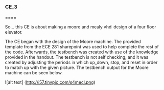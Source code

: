 ### CE_3
====

So... this CE is about making a moore and mealy vhdl design of a four floor elevator.

The CE began with the design of the Moore machine. 
The provided template from the ECE 281 sharepoint was used to help complete the rest of the code. Afterwards,
the testbench was created with use of the knowledge provided in the handout. The testbench is not self checking, 
and it was created by adjusting the periods in which up_down, stop, and reset in order to match up with the given picture.
The testbench output for the Moore machine can be seen below.

![alt text] (http://i57.tinypic.com/s4mecl.png)

